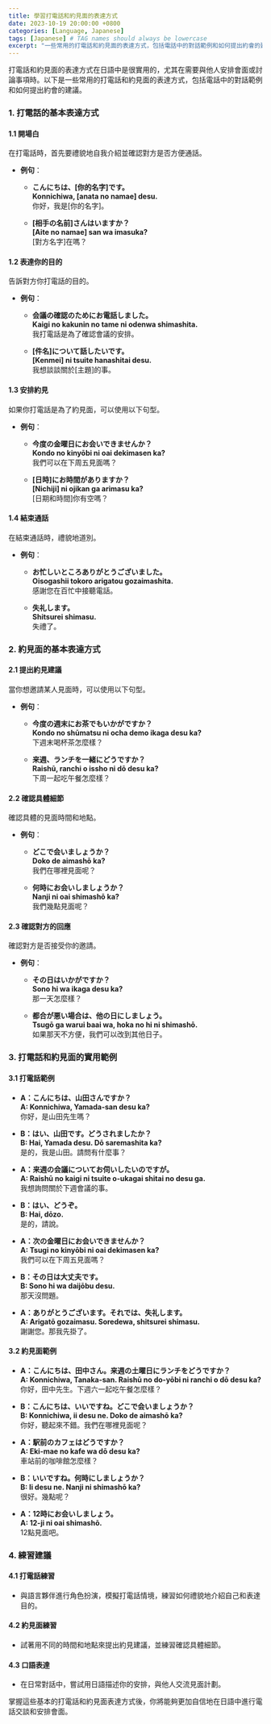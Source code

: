 ```yaml
---
title: 學習打電話和約見面的表達方式
date: 2023-10-19 20:00:00 +0800
categories: [Language, Japanese]
tags: [Japanese] # TAG names should always be lowercase
excerpt: "一些常用的打電話和約見面的表達方式，包括電話中的對話範例和如何提出約會的建議"
---
```


打電話和約見面的表達方式在日語中是很實用的，尤其在需要與他人安排會面或討論事項時。以下是一些常用的打電話和約見面的表達方式，包括電話中的對話範例和如何提出約會的建議。

### **1. 打電話的基本表達方式**

#### **1.1 開場白**
在打電話時，首先要禮貌地自我介紹並確認對方是否方便通話。

- **例句**：
  - **こんにちは、[你的名字]です。**  
    **Konnichiwa, [anata no namae] desu.**  
    你好，我是[你的名字]。

  - **[相手の名前]さんはいますか？**  
    **[Aite no namae] san wa imasuka?**  
    [對方名字]在嗎？

#### **1.2 表達你的目的**
告訴對方你打電話的目的。

- **例句**：
  - **会議の確認のためにお電話しました。**  
    **Kaigi no kakunin no tame ni odenwa shimashita.**  
    我打電話是為了確認會議的安排。

  - **[件名]について話したいです。**  
    **[Kenmei] ni tsuite hanashitai desu.**  
    我想談談關於[主題]的事。

#### **1.3 安排約見**
如果你打電話是為了約見面，可以使用以下句型。

- **例句**：
  - **今度の金曜日にお会いできませんか？**  
    **Kondo no kinyōbi ni oai dekimasen ka?**  
    我們可以在下周五見面嗎？

  - **[日時]にお時間がありますか？**  
    **[Nichiji] ni ojikan ga arimasu ka?**  
    [日期和時間]你有空嗎？

#### **1.4 結束通話**
在結束通話時，禮貌地道別。

- **例句**：
  - **お忙しいところありがとうございました。**  
    **Oisogashii tokoro arigatou gozaimashita.**  
    感謝您在百忙中接聽電話。

  - **失礼します。**  
    **Shitsurei shimasu.**  
    失禮了。

### **2. 約見面的基本表達方式**

#### **2.1 提出約見建議**
當你想邀請某人見面時，可以使用以下句型。

- **例句**：
  - **今度の週末にお茶でもいかがですか？**  
    **Kondo no shūmatsu ni ocha demo ikaga desu ka?**  
    下週末喝杯茶怎麼樣？

  - **来週、ランチを一緒にどうですか？**  
    **Raishū, ranchi o issho ni dō desu ka?**  
    下周一起吃午餐怎麼樣？

#### **2.2 確認具體細節**
確認具體的見面時間和地點。

- **例句**：
  - **どこで会いましょうか？**  
    **Doko de aimashō ka?**  
    我們在哪裡見面呢？

  - **何時にお会いしましょうか？**  
    **Nanji ni oai shimashō ka?**  
    我們幾點見面呢？

#### **2.3 確認對方的回應**
確認對方是否接受你的邀請。

- **例句**：
  - **その日はいかがですか？**  
    **Sono hi wa ikaga desu ka?**  
    那一天怎麼樣？

  - **都合が悪い場合は、他の日にしましょう。**  
    **Tsugō ga warui baai wa, hoka no hi ni shimashō.**  
    如果那天不方便，我們可以改到其他日子。

### **3. 打電話和約見面的實用範例**

#### **3.1 打電話範例**

- **A：こんにちは、山田さんですか？**  
  **A: Konnichiwa, Yamada-san desu ka?**  
  你好，是山田先生嗎？

- **B：はい、山田です。どうされましたか？**  
  **B: Hai, Yamada desu. Dō saremashita ka?**  
  是的，我是山田。請問有什麼事？

- **A：来週の会議についてお伺いしたいのですが。**  
  **A: Raishū no kaigi ni tsuite o-ukagai shitai no desu ga.**  
  我想詢問關於下週會議的事。

- **B：はい、どうぞ。**  
  **B: Hai, dōzo.**  
  是的，請說。

- **A：次の金曜日にお会いできませんか？**  
  **A: Tsugi no kinyōbi ni oai dekimasen ka?**  
  我們可以在下周五見面嗎？

- **B：その日は大丈夫です。**  
  **B: Sono hi wa daijōbu desu.**  
  那天沒問題。

- **A：ありがとうございます。それでは、失礼します。**  
  **A: Arigatō gozaimasu. Soredewa, shitsurei shimasu.**  
  謝謝您。那我先掛了。

#### **3.2 約見面範例**

- **A：こんにちは、田中さん。来週の土曜日にランチをどうですか？**  
  **A: Konnichiwa, Tanaka-san. Raishū no do-yōbi ni ranchi o dō desu ka?**  
  你好，田中先生。下週六一起吃午餐怎麼樣？

- **B：こんにちは、いいですね。どこで会いましょうか？**  
  **B: Konnichiwa, ii desu ne. Doko de aimashō ka?**  
  你好，聽起來不錯。我們在哪裡見面呢？

- **A：駅前のカフェはどうですか？**  
  **A: Eki-mae no kafe wa dō desu ka?**  
  車站前的咖啡館怎麼樣？

- **B：いいですね。何時にしましょうか？**  
  **B: Ii desu ne. Nanji ni shimashō ka?**  
  很好。幾點呢？

- **A：12時にお会いしましょう。**  
  **A: 12-ji ni oai shimashō.**  
  12點見面吧。

### **4. 練習建議**

#### **4.1 打電話練習**
- 與語言夥伴進行角色扮演，模擬打電話情境，練習如何禮貌地介紹自己和表達目的。

#### **4.2 約見面練習**
- 試著用不同的時間和地點來提出約見建議，並練習確認具體細節。

#### **4.3 口語表達**
- 在日常對話中，嘗試用日語描述你的安排，與他人交流見面計劃。

掌握這些基本的打電話和約見面表達方式後，你將能夠更加自信地在日語中進行電話交談和安排會面。
